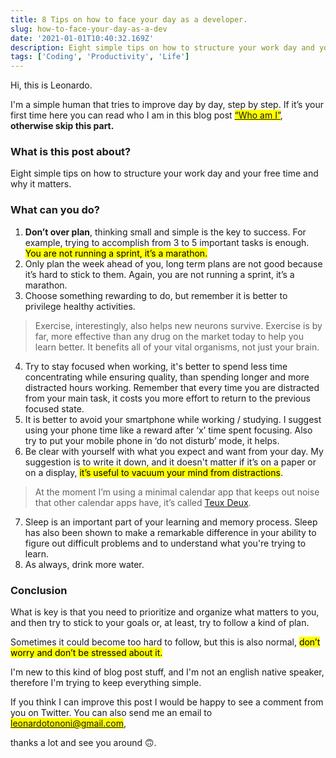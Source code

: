 ```yaml
---
title: 8 Tips on how to face your day as a developer.
slug: how-to-face-your-day-as-a-dev
date: '2021-01-01T10:40:32.169Z'
description: Eight simple tips on how to structure your work day and your free time.
tags: ['Coding', 'Productivity', 'Life']
---
```


Hi, this is Leonardo.

I'm a simple human that tries to improve day by day, step by step. If it’s your first time here you can read who I am in this blog post <mark>[“Who am I”](https://www.leonardotononi.com/blog/nice-to-meet-you)</mark>, <strong>otherwise skip this part.</strong>

### What is this post about?

Eight simple tips on how to structure your work day and your free time and why it matters.

### What can you do?

1. <strong>Don’t over plan</strong>, thinking small and simple is the key to success. For example, trying to accomplish from 3 to 5 important tasks is enough. <mark>You are not running a sprint, it’s a marathon.</mark>
2. Only plan the week ahead of you, long term plans are not good because it’s hard to stick to them. Again, you are not running a sprint, it’s a marathon.
3. Choose something rewarding to do, but remember it is better to privilege healthy activities.

> Exercise, interestingly, also helps new neurons survive. Exercise is by far, more effective than any drug on the market today to help you learn better. It benefits all of your vital organisms, not just your brain.

4. Try to stay focused when working, it's better to spend less time concentrating while ensuring quality, than spending longer and more distracted hours working. Remember that every time you are distracted from your main task, it costs you more effort to return to the previous focused state.
5. It is better to avoid your smartphone while working / studying. I suggest using your phone time like a reward after ‘x’ time spent focusing. Also try to put your mobile phone in ‘do not disturb’ mode, it helps.
6. Be clear with yourself with what you expect and want from your day. My suggestion is to write it down, and it doesn't matter if it’s on a paper or on a display, <mark>it’s useful to vacuum your mind from distractions</mark>.

> At the moment I’m using a minimal calendar app that keeps out noise that other calendar apps have, it’s called [Teux Deux](https://teuxdeux.com/).

7. Sleep is an important part of your learning and memory process. Sleep has also been shown to make a remarkable difference in your ability to figure out difficult problems and to understand what you're trying to learn.
8. As always, drink more water.

### Conclusion

What is key is that you need to prioritize and organize what matters to you, and then try to stick to your goals or, at least, try to follow a kind of plan.

Sometimes it could become too hard to follow, but this is also normal, <mark>don’t worry and don’t be stressed about it.</mark>

I'm new to this kind of blog post stuff, and I'm not an english native speaker, therefore I'm trying to keep everything simple.

If you think I can improve this post I would be happy to see a comment from you on Twitter. You can also send me an email to <mark>leonardotononi@gmail.com</mark>,

thanks a lot and see you around 🙃.
